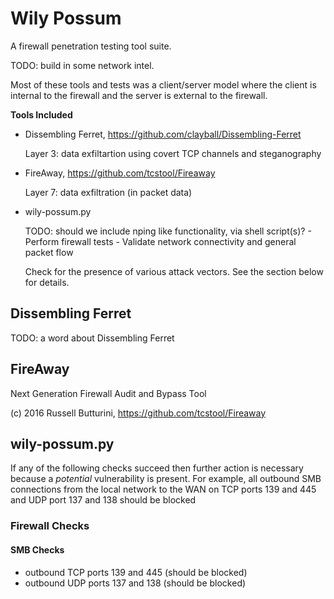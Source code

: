 Wily Possum
===========

A firewall penetration testing tool suite.

TODO: build in some network intel.

Most of these tools and tests was a client/server model where the client is
internal to the firewall and the server is external to the firewall.

**Tools Included**

- Dissembling Ferret, https://github.com/clayball/Dissembling-Ferret

  Layer 3: data exfiltartion using covert TCP channels and steganography

- FireAway, https://github.com/tcstool/Fireaway

  Layer 7: data exfiltration (in packet data)

- wily-possum.py 

  TODO: should we include nping like functionality, via shell script(s)?
        - Perform firewall tests
        - Validate network connectivity and general packet flow

  Check for the presence of various attack vectors. See the section below for details.


## Dissembling Ferret

TODO: a word about Dissembling Ferret

## FireAway

Next Generation Firewall Audit and Bypass Tool 

(c) 2016 Russell Butturini, https://github.com/tcstool/Fireaway


## wily-possum.py

If any of the following checks succeed then further action is necessary
because a *potential* vulnerability is present. For example, all outbound SMB
connections from the local network to the WAN on TCP ports 139 and 445 and UDP
port 137 and 138 should be blocked

### Firewall Checks

#### SMB Checks

- outbound TCP ports 139 and 445 (should be blocked)
- outbound UDP ports 137 and 138 (should be blocked)


